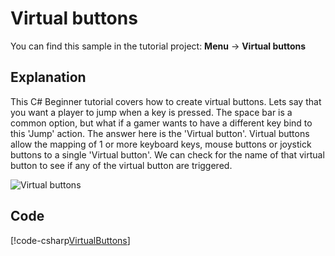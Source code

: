 # Virtual buttons
You can find this sample in the tutorial project: **Menu** -> **Virtual buttons** 

## Explanation
This C# Beginner tutorial covers how to create virtual buttons. Lets say that you want a player to jump when a key is pressed. The space bar is a common option, but what if a gamer wants to have a different key bind to this 'Jump' action. The answer here is the 'Virtual button'. Virtual buttons allow the mapping of 1 or more keyboard keys, mouse buttons or joystick buttons to a single 'Virtual button'. We can check for the name of that virtual button to see if any of the virtual button are triggered.

![Virtual buttons](media/virtual-buttons.png)

## Code
[!code-csharp[VirtualButtons](..\..\..\..\xenko\samples\Tutorials\CSharpBeginner\CSharpBeginner\CSharpBeginner.Game\Code\VirtualButtonsDemo.cs)]

